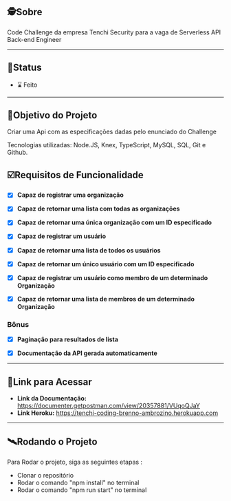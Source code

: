 ##  🕵Sobre

Code Challenge da empresa Tenchi Security para a vaga de Serverless API Back-end Engineer

---
##  🧭Status

 - ⌛ Feito

---

##  🎯Objetivo do Projeto

Criar uma Api com as especificações dadas pelo enunciado do Challenge

Tecnologias utilizadas: Node.JS, Knex, TypeScript, MySQL, SQL, Git e Github.


## ☑️Requisitos de Funcionalidade

- [x] **Capaz de registrar uma organização**

- [x] **Capaz de retornar uma lista com todas as organizações**

- [x] **Capaz de retornar uma única organização com um ID especificado**

- [x] **Capaz de registrar um usuário**

- [x] **Capaz de retornar uma lista de todos os usuários**

- [x] **Capaz de retornar um único usuário com um ID especificado**

- [x] **Capaz de registrar um usuário como membro de um determinado Organização**

- [x] **Capaz de retornar uma lista de membros de um determinado Organização**

### Bônus

- [x] **Paginação para resultados de lista**

- [x] **Documentação da API gerada automaticamente**

---

## 🔗Link para Acessar

- **Link da Documentação:** https://documenter.getpostman.com/view/20357881/VUqoQJaY
- **Link Heroku:** https://tenchi-coding-brenno-ambrozino.herokuapp.com

---


## 🛰Rodando o Projeto

Para Rodar o projeto, siga as seguintes etapas :

- Clonar o repositório
- Rodar o comando "npm install" no terminal
- Rodar o comando "npm run start" no terminal
